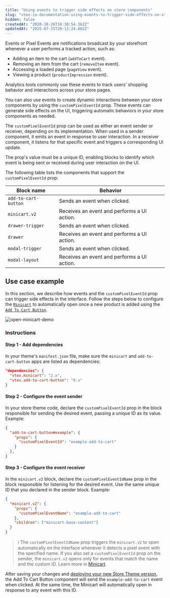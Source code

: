 ```yaml
---
title: "Using events to trigger side effects on store components"
slug: "vtex-io-documentation-using-events-to-trigger-side-effects-on-store-components"
hidden: false
createdAt: "2020-10-26T10:30:54.362Z"
updatedAt: "2025-07-31T20:13:24.802Z"
---
```


Events or Pixel Events are notifications broadcast by your storefront whenever a user performs a tracked action, such as:

- Adding an item to the cart (`addToCart` event).
- Removing an item from the cart (`removeItem` event).
- Accessing a loaded page (`pageView` event).
- Viewing a product (`productImpression` event).

Analytics tools commonly use these events to track users' shopping behavior and interactions across your store pages.

You can also use events to create dynamic interactions between your store components by using the `customPixelEventId` prop. These events can generate side effects on the UI, triggering automatic behaviors in your store components as needed.

The `customPixelEventId` prop can be used as either an event sender or receiver, depending on its implementation. When used in a sender component, it emits an event in response to user interaction. In a receiver component, it listens for that specific event and triggers a corresponding UI update.

The prop's value must be a unique ID, enabling blocks to identify which event is being sent or received during user interaction on the UI.

The following table lists the components that support the `customPixelEventId` prop:

| Block name | Behavior |
| -------------------- | --------------------------------------------------- |
| `add-to-cart-button` | Sends an event when clicked.           |
| `minicart.v2` | Receives an event and performs a UI action. |
| `drawer-trigger` | Sends an event when clicked.          |
| `drawer` | Receives an event and performs a UI action. |
| `modal-trigger` | Sends an event when clicked.           |
| `modal-layout` | Receives an event and performs a UI action. |

## Use case example

In this section, we describe how events and the `customPixelEventId` prop can trigger side effects in the interface. Follow the steps below to configure the [`Minicart`](https://developers.vtex.com/docs/apps/vtex.minicart) to automatically open once a new product is added using the [`Add To Cart Button`](https://developers.vtex.com/docs/apps/vtex.add-to-cart-button).

![open-minicart-demo](https://cdn.jsdelivr.net/gh/vtexdocs/dev-portal-content@main/images/vtex-io-documentation-using-events-to-trigger-side-effects-on-store-components-0.gif)

### Instructions

#### Step 1 - Add dependencies

In your theme's `manifest.json` file, make sure the `minicart` and `add-to-cart-button` apps are listed as dependencies:

  ```json
  "dependencies": {
    "vtex.minicart": "2.x",
    "vtex.add-to-cart-button": "0.x"
  }
  ```

#### Step 2 - Configure the event sender

In your store theme code, declare the `customPixelEventId` prop in the block responsible for sending the desired event, passing a unique ID as its value. Example:

  ```json
  {
    "add-to-cart-button#example": {
      "props": {
        "customPixelEventId": "example-add-to-cart"
      }
    },
  }
  ```

#### Step 3 - Configure the event receiver

In the `minicart.v2` block, declare the `customPixelEventIdName` prop in the block responsible for listening for the desired event. Use the same unique ID that you declared in the sender block. Example:

  ```json
  {
    "minicart.v2": {
      "props": {
        "customPixelEventName": "example-add-to-cart"
      },
      "children": ["minicart-base-content"]
    }
  }
  ```

>ℹ The `customPixelEventIdName` prop triggers the `minicart.v2` to open automatically on the interface whenever it detects a pixel event with the specified name. If you also set a `customPixelEventId` prop on the sender, the `minicart.v2` opens only for events that match the name and the custom ID. Learn more in [Minicart](https://developers.vtex.com/docs/apps/vtex.minicart).

After saving your changes and [deploying your new Store Theme version](https://developers.vtex.com/docs/guides/vtex-io-documentation-making-your-new-app-version-publicly-available), the Add To Cart Button component will send the `example-add-to-cart` event when clicked. At the same time, the Minicart will automatically open in response to any event with this ID.
